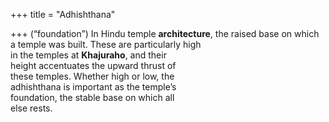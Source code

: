 +++
title = "Adhishthana"

+++
(“foundation”) In Hindu temple **architecture**, the raised base on which a temple was built. These are particularly high  
in the temples at **Khajuraho**, and their  
height accentuates the upward thrust of  
these temples. Whether high or low, the  
adhishthana is important as the temple’s  
foundation, the stable base on which all  
else rests.
